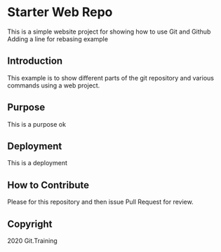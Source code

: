 # Starter Web Repo
This is a simple website project for
showing how to use Git and Github
Adding a line for rebasing example

## Introduction
This example is to show different parts of the git repository and various commands using a web project.

## Purpose
This is a purpose ok
## Deployment
This is a deployment

## How to Contribute
Please for this repository and then issue Pull Request for review.

## Copyright

2020 Git.Training
